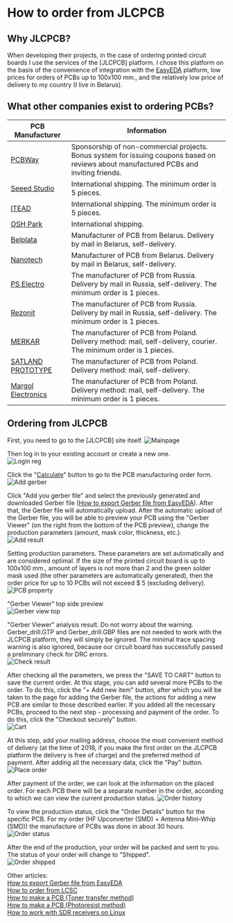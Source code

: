 # How to order from JLCPCB

## Why JLCPCB?
When developing their projects, in the case of ordering printed circuit boards I use the services of the [JLCPCB] platform. I chose this platform on the basis of the convenience of integration with the [EasyEDA] platform, low prices for orders of PCBs up to 100x100 mm., and the relatively low price of delivery to my country (I live in Belarus).

## What other companies exist to ordering PCBs?
| PCB Manufacturer | Information |
| ----- | ----- |
| [PCBWay] | Sponsorship of non-commercial projects. Bonus system for issuing coupons based on reviews about manufactured PCBs and inviting friends. |
| [Seeed Studio] | International shipping. The minimum order is 5 pieces. |
| [ITEAD] | International shipping. The minimum order is 5 pieces. |
| [OSH Park] | International shipping. |
| [Belplata] | Manufacturer of PCB from Belarus. Delivery by mail in Belarus, self-delivery.|
| [Nanotech] | Manufacturer of PCB from Belarus. Delivery by mail in Belarus, self-delivery. |
| [PS Electro] | The manufacturer of PCB from Russia. Delivery by mail in Russia, self-delivery. The minimum order is 1 pieces.|
| [Rezonit] |  The manufacturer of PCB from Russia. Delivery by mail in Russia, self-delivery. The minimum order is 1 pieces. |
| [MERKAR] | The manufacturer of PCB from Poland. Delivery method: mail, self-delivery, courier. The minimum order is 1 pieces. |
| [SATLAND PROTOTYPE] | The manufacturer of PCB from Poland. Delivery method: mail, self-delivery. |
| [Margol Electronics] | The manufacturer of PCB from Poland. Delivery method: mail, self-delivery. The minimum order is 1 pieces. |

## Ordering from JLCPCB
First, you need to go to the [JLCPCB] site itself.
![Mainpage](../Resources/JLCPCB%20order/JLCPCB-1-Mainpage.png)  

Then log in to your existing account or create a new one.  
![Login reg](../Resources/JLCPCB%20order/JLCPCB-2-Login-Reg.png)  

Click the "[Calculate](https://jlcpcb.com/quote)" button to go to the PCB manufacturing order form.  
![Add gerber](../Resources/JLCPCB%20order/JLCPCB-3-Add-gerber.png)  

Click "Add you gerber file" and select the previously generated and downloaded Gerber file ([How to export Gerber file from EasyEDA](./How%20to%20export%20Gerber%20file%20from%20EasyEDA.md)). After that, the Gerber file will automatically upload. After the automatic upload of the Gerber file, you will be able to preview your PCB using the "Gerber Viewer" (on the right from the bottom of the PCB preview), change the production parameters (amount, mask color, thickness, etc.).  
![Add result](../Resources/JLCPCB%20order/JLCPCB-4-Add-result.png)  

Setting production parameters. These parameters are set automatically and are considered optimal. If the size of the printed circuit board is up to 100x100 mm., amount of layers is not more than 2 and the green solder mask used (the other parameters are automatically generated), then the order price for up to 10 PCBs will not exceed $ 5 (excluding delivery).  
![PCB property](../Resources/JLCPCB%20order/JLCPCB-5-PCB-Property.png)  

"Gerber Viewer" top side preview  
![Gerber view top](../Resources/JLCPCB%20order/JLCPCB-6-Gerber-view-top.png)  

"Gerber Viewer" analysis result. Do not worry about the warning. Gerber_drill.GTP and Gerber_drill.GBP files are not needed to work with the JLCPCB platform, they will simply be ignored. The minimal trace spacing warning is also ignored, because our circuit board has successfully passed a preliminary check for DRC errors.  
![Check result](../Resources/JLCPCB%20order/JLCPCB-7-Check-result.png)  

After checking all the parameters, we press the "SAVE TO CART" button to save the current order. At this stage, you can add several more PCBs to the order. To do this, click the "+ Add new item" button, after which you will be taken to the page for adding the Gerber file, the actions for adding a new PCB are similar to those described earlier. If you added all the necessary PCBs, proceed to the next step - processing and payment of the order. To do this, click the "Checkout securely" button.  
![Cart](../Resources/JLCPCB%20order/JLCPCB-8-Cart.png)  

At this step, add your mailing address, choose the most convenient method of delivery (at the time of 2018, if you make the first order on the JLCPCB platform the delivery is free of charge) and the preferred method of payment. After adding all the necessary data, click the "Pay" button.  
![Place order](../Resources/JLCPCB%20order/JLCPCB-9-Place-order.png)  

After payment of the order, we can look at the information on the placed order. For each PCB there will be a separate number in the order, according to which we can view the current production status. 
![Order history](../Resources/JLCPCB%20order/JLCPCB-10-Order-history.png)  

To view the production status, click the "Order Details" button for the specific PCB. For my order (HF Upconverter (SMD) + Antenna Mini-Whip (SMD)) the manufacture of PCBs was done in about 30 hours.  
![Order status](../Resources/JLCPCB%20order/JLCPCB-11-Order-status.png)  

After the end of the production, your order will be packed and sent to you. The status of your order will change to "Shipped".  
![Order shipped](../Resources/JLCPCB%20order/JLCPCB-12-Order-shipped.png)  

Other articles:  
[How to export Gerber file from EasyEDA](./How%20to%20export%20Gerber%20file%20from%20EasyEDA.md)  
[How to order from LCSC](./How%20to%20order%20from%20LCSC.md)  
[How to make a PCB (Toner transfer method)](./How%20to%20make%20a%20PCB%20(Toner%20transfer%20method).md)  
[How to make a PCB (Photoresist method)](./How%20to%20make%20a%20PCB%20(Photoresist%20method).md)  
[How to work with SDR receivers on Linux](./How%20to%20work%20with%20SDR%20receivers%20on%20Linux.md)


[EasyEDA]: <https://easyeda.com/>
[PCBWay]: <https://www.pcbway.com/>
[Seeed Studio]: <https://www.seeedstudio.com/fusion_pcb.html>
[ITEAD]: <https://www.itead.cc/open-pcb/pcb-prototyping.html>
[OSH Park]: <https://oshpark.com/>
[Belplata]: <https://belplata.by/calc>
[Nanotech]: <http://www.pcb.by/index.php/clients/howto>
[PS Electro]: <http://www.pselectro.ru/zakaz_pechatnyh_plat/>
[Rezonit]: <https://service.rezonit.ru/cards/new>
[MERKAR]: <http://www.merkar.pl/cennik.html>
[SATLAND PROTOTYPE]: <http://prototypy.com/sites_pcbplugins/pcborder/58>
[Margol Electronics]: <http://www.fabrykapcb.pl/jakzamowic.html>